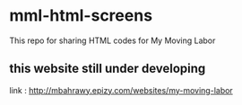 # mml-html-screens
This repo for sharing HTML codes for My Moving Labor
## this website still under developing
link : http://mbahrawy.epizy.com/websites/my-moving-labor
